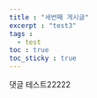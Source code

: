 ```yaml
---
title : "세번째 게시글"
excerpt : "test3"
tags :
  - test
toc : true
toc_sticky : true
---
```


댓글 테스트22222